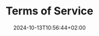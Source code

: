 ---
title: 'Terms of Service'
date: 2024-10-13T10:56:44+02:00
draft: false
type: terms-of-service
layout: terms-of-service
---